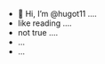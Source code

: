 - 👋 Hi, I’m @hugot11 ....
- like reading ....
- not true ....
- ...
- ...
<!---
hugot11/hugot11 is a ✨ special ✨ repository because its `README.md` (this file) appears on your GitHub profile.
You can click the Preview link to take a look at your changes.
--->
